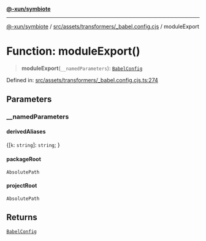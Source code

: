 [**@-xun/symbiote**](../../../../../README.md)

***

[@-xun/symbiote](../../../../../README.md) / [src/assets/transformers/\_babel.config.cjs](../README.md) / moduleExport

# Function: moduleExport()

> **moduleExport**(`__namedParameters`): [`BabelConfig`](../interfaces/BabelConfig.md)

Defined in: [src/assets/transformers/\_babel.config.cjs.ts:274](https://github.com/Xunnamius/symbiote/blob/69d7b76e5696ff589285094e16ec41aa92317af3/src/assets/transformers/_babel.config.cjs.ts#L274)

## Parameters

### \_\_namedParameters

#### derivedAliases

\{[`k`: `string`]: `string`; \}

#### packageRoot

`AbsolutePath`

#### projectRoot

`AbsolutePath`

## Returns

[`BabelConfig`](../interfaces/BabelConfig.md)
